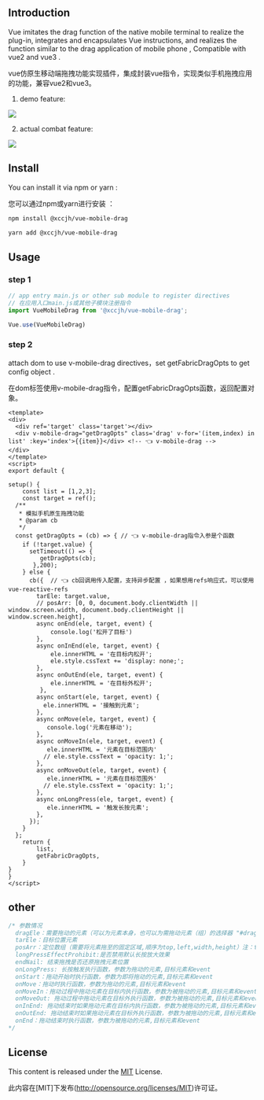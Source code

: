 ## Introduction

Vue imitates the drag function of the native mobile terminal to realize the plug-in, integrates and encapsulates Vue instructions, and realizes the function similar to the drag application of mobile phone , Compatible with vue2 and vue3 .

vue仿原生移动端拖拽功能实现插件，集成封装vue指令，实现类似手机拖拽应用的功能，兼容vue2和vue3。

1. demo feature:

![](https://xccjhzjh.oss-cn-hongkong.aliyuncs.com/xccjh-images/drag-demo.gif)

2. actual combat feature:

![](https://xccjhzjh.oss-cn-hongkong.aliyuncs.com/xccjh-images/drag.gif)

## Install

You can install it via npm or yarn :

您可以通过npm或yarn进行安装 ：

```html
npm install @xccjh/vue-mobile-drag

yarn add @xccjh/vue-mobile-drag
```

## Usage

### step 1

```js 
// app entry main.js or other sub module to register directives
// 在应用入口main.js或其他子模块注册指令
import VueMobileDrag from '@xccjh/vue-mobile-drag';

Vue.use(VueMobileDrag)
```

### step 2

attach dom to use v-mobile-drag directives，set getFabricDragOpts to get config object .

在dom标签使用v-mobile-drag指令，配置getFabricDragOpts函数，返回配置对象。
```vue
<template>
<div>
  <div ref='target' class='target'></div>
  <div v-mobile-drag="getDragOpts" class='drag' v-for='(item,index) in list' :key='index'>{{item}}</div> <!-- 👈 v-mobile-drag -->
</div>
</template>
<script>
export default {

setup() {
    const list = [1,2,3];
    const target = ref();
  /**
   * 模拟手机原生拖拽功能
   * @param cb
   */
  const getDragOpts = (cb) => { // 👈 v-mobile-drag指令入参是个函数
    if (!target.value) {
      setTimeout(() => {
         getDragOpts(cb);
       },200);
    } else {
      cb({  // 👈 cb回调用传入配置，支持异步配置 ，如果想用refs响应式，可以使用vue-reactive-refs
        tarEle: target.value,
        // posArr: [0, 0, document.body.clientWidth || window.screen.width, document.body.clientHeight || window.screen.height],
        async onEnd(ele, target, event) {
            console.log('松开了目标')
        },
        async onInEnd(ele, target, event) {
            ele.innerHTML = '在目标内松开';
            ele.style.cssText += 'display: none;';
        },
        async onOutEnd(ele, target, event) {
            ele.innerHTML = '在目标外松开';
         },
        async onStart(ele, target, event) {
          ele.innerHTML = '接触到元素';
        },
        async onMove(ele, target, event) {
           console.log('元素在移动');
        },
        async onMoveIn(ele, target, event) {
           ele.innerHTML = '元素在目标范围内'
          // ele.style.cssText = 'opacity: 1;';
        },
        async onMoveOut(ele, target, event) {
           ele.innerHTML = '元素在目标范围外'
          // ele.style.cssText = 'opacity: 1;';
        },
        async onLongPress(ele, target, event) {
           ele.innerHTML = '触发长按元素';
        },
      });
    }
  };
    return {
        list,
        getFabricDragOpts,
    }
}
}
</script>
```
## other

```js
/* 参数情况
  dragEle：需要拖动的元素（可以为元素本身，也可以为需拖动元素（组）的选择器 "#drag" or ".drag"， 可以是一组的元素）
  tarEle：目标位置元素
  posArr：定位数组（需要将元素拖至的固定区域,顺序为top,left,width,height）注：tarEle与posArr设置一个即可，两个同时设置则以tarEle为主
  longPressEffectProhibit:是否禁用默认长按放大效果
  endNail: 结束拖拽是否还原拖拽元素位置
  onLongPress: 长按触发执行函数，参数为拖动的元素,目标元素和event
  onStart：拖动开始时执行函数，参数为即将拖动的元素,目标元素和event
  onMove：拖动时执行函数，参数为拖动的元素,目标元素和event
  onMoveIn：拖动过程中拖动元素在目标内执行函数，参数为被拖动的元素,目标元素和event
  onMoveOut: 拖动过程中拖动元素在目标外执行函数，参数为被拖动的元素,目标元素和event
  onInEnd: 拖动结束时如果拖动元素在目标内执行函数，参数为被拖动的元素,目标元素和event
  onOutEnd: 拖动结束时如果拖动元素在目标外执行函数，参数为被拖动的元素,目标元素和event
  onEnd：拖动结束时执行函数，参数为被拖动的元素,目标元素和event
*/
```

## License

This content is released under the [MIT](http://opensource.org/licenses/MIT) License.

此内容在[MIT]下发布(http://opensource.org/licenses/MIT)许可证。
